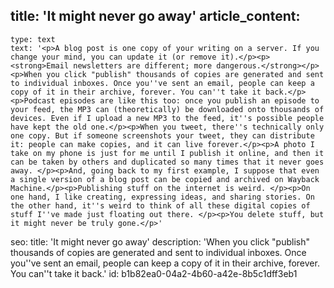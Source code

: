 title: 'It might never go away'
article_content:
  -
    type: text
    text: '<p>A blog post is one copy of your writing on a server. If you change your mind, you can update it (or remove it).</p><p><strong>Email newsletters are different; more dangerous.</strong></p><p>When you click "publish" thousands of copies are generated and sent to individual inboxes. Once you''ve sent an email, people can keep a copy of it in their archive, forever. You can''t take it back.</p><p>Podcast episodes are like this too: once you publish an episode to your feed, the MP3 can (theoretically) be downloaded onto thousands of devices. Even if I upload a new MP3 to the feed, it''s possible people have kept the old one.</p><p>When you tweet, there''s technically only one copy. But if someone screenshots your tweet, they can distribute it: people can make copies, and it can live forever.</p><p>A photo I take on my phone is just for me until I publish it online, and then it can be taken by others and duplicated so many times that it never goes away. </p><p>And, going back to my first example, I suppose that even a single version of a blog post can be copied and archived on Wayback Machine.</p><p>Publishing stuff on the internet is weird. </p><p>On one hand, I like creating, expressing ideas, and sharing stories. On the other hand, it''s weird to think of all these digital copies of stuff I''ve made just floating out there. </p><p>You delete stuff, but it might never be truly gone.</p>'
seo:
  title: 'It might never go away'
  description: 'When you click "publish" thousands of copies are generated and sent to individual inboxes. Once you''ve sent an email, people can keep a copy of it in their archive, forever. You can''t take it back.'
id: b1b82ea0-04a2-4b60-a42e-8b5c1dff3eb1
